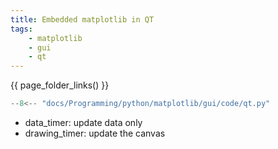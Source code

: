 ```yaml
---
title: Embedded matplotlib in QT
tags:
    - matplotlib
    - gui
    - qt
---
```



{{ page_folder_links() }}

```python
--8<-- "docs/Programming/python/matplotlib/gui/code/qt.py"
```

- data_timer: update data only
- drawing_timer: update the canvas